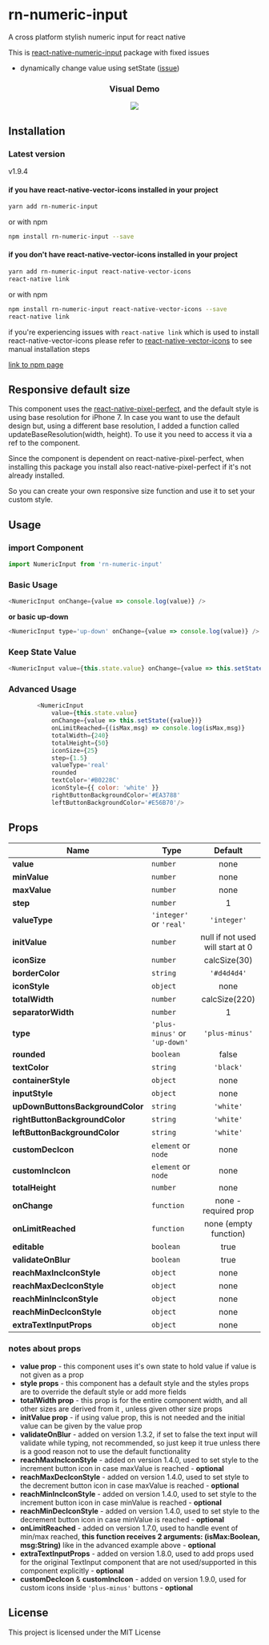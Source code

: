 # rn-numeric-input
A cross platform stylish numeric input for react native

This is [react-native-numeric-input](https://www.npmjs.com/package/react-native-numeric-input) package with fixed issues

- dynamically change value using setState ([issue](https://github.com/himelbrand/react-native-numeric-input/issues/45))

<h3 align="center"><b>Visual Demo</b></h3>
<p align="center">
<img src="https://media.giphy.com/media/4To90hOE71mUTgdBVZ/giphy.gif"/>
</p>

## Installation
### Latest version
v1.9.4
#### if you have react-native-vector-icons installed in your project
```bash
yarn add rn-numeric-input
```
or with npm
```bash
npm install rn-numeric-input --save
```
#### if you don't have react-native-vector-icons installed in your project
```bash
yarn add rn-numeric-input react-native-vector-icons
react-native link
```

or with npm

```bash
npm install rn-numeric-input react-native-vector-icons --save
react-native link
```
if you're experiencing issues with `react-native link` which is used to install react-native-vector-icons
please refer to [react-native-vector-icons](https://github.com/oblador/react-native-vector-icons) to see manual installation steps

[link to npm page](https://www.npmjs.com/package/rn-numeric-input)

## Responsive default size

This component uses the [react-native-pixel-perfect](https://www.npmjs.com/package/react-native-pixel-perfect), and the default style is using base resolution for iPhone 7.
In case you want to use the default design but, using a different base resolution, I added a function called updateBaseResolution(width, height).
To use it you need to access it via a ref to the component.

Since the component is dependent on react-native-pixel-perfect, when installing this package you install also react-native-pixel-perfect if it's not already installed.

So you can create your own responsive size function and use it to set your custom style.

## Usage

### import Component
```javascript
import NumericInput from 'rn-numeric-input'
```
### Basic Usage
```javascript
<NumericInput onChange={value => console.log(value)} />
```

**or basic up-down**

```javascript
<NumericInput type='up-down' onChange={value => console.log(value)} />
```
### Keep State Value
```javascript
<NumericInput value={this.state.value} onChange={value => this.setState({value})} />
```
### Advanced Usage
```javascript
        <NumericInput
            value={this.state.value}
            onChange={value => this.setState({value})}
            onLimitReached={(isMax,msg) => console.log(isMax,msg)}
            totalWidth={240}
            totalHeight={50}
            iconSize={25}
            step={1.5}
            valueType='real'
            rounded
            textColor='#B0228C'
            iconStyle={{ color: 'white' }}
            rightButtonBackgroundColor='#EA3788'
            leftButtonBackgroundColor='#E56B70'/>
```


## Props
Name                                | Type                                | Default
------------------------------------|-------------------------------------|:-------:
**value**                           |`number`                             | none
**minValue**                        |`number`                             | none
**maxValue**                        |`number`                             | none
**step**                            |`number`                             | 1
**valueType**                       |`'integer'` or `'real'`                  | `'integer'`
**initValue**                       |`number`                             | null if not used will start at 0
**iconSize**                        |`number`                             | calcSize(30)
**borderColor**                     |`string`                             | `'#d4d4d4'`
**iconStyle**                       |`object`                             | none
**totalWidth**                      |`number`                             | calcSize(220)
**separatorWidth**                   |`number`                             | 1
**type**                            |`'plus-minus'` or `'up-down'`        | `'plus-minus'`
**rounded**                         |`boolean`                            | false
**textColor**                       |`string`                             | `'black'`
**containerStyle**                  |`object`                             | none
**inputStyle**                      |`object`                             | none
**upDownButtonsBackgroundColor**    |`string`                             | `'white'`
**rightButtonBackgroundColor**      |`string`                             | `'white'`
**leftButtonBackgroundColor**       |`string`                             | `'white'`
**customDecIcon**                   |`element` or `node`                  | none
**customIncIcon**                   |`element` or `node`                  | none
**totalHeight**                     |`number`                             | none
**onChange**                        |`function`                           | none - required prop
**onLimitReached**                  |`function`                           | none (empty function)
**editable**                        |`boolean`                            | true
**validateOnBlur**                  |`boolean`                            | true
**reachMaxIncIconStyle**            |`object`                             | none
**reachMaxDecIconStyle**            |`object`                             | none
**reachMinIncIconStyle**            |`object`                             | none
**reachMinDecIconStyle**            |`object`                             | none
**extraTextInputProps**             |`object`                             | none

### notes about props

* **value prop** - this component uses it's own state to hold value if value is not given as a prop
* **style props** - this component has a default style and the styles props are to override the default style or add more fields
* **totalWidth prop** - this prop is for the entire component width, and all other sizes are derived from it , unless given other size props
* **initValue prop** - if using value prop, this is not needed and the initial value can be given by the value prop
* **validateOnBlur** - added on version 1.3.2, if set to false the text input will validate while typing, not recommended, so just keep it true unless there is a good reason not to use the default functionality
* **reachMaxIncIconStyle** - added on version 1.4.0, used to set style to the increment button icon in case maxValue is reached - **optional**
* **reachMaxDecIconStyle** - added on version 1.4.0, used to set style to the decrement button icon in case maxValue is reached - **optional**
* **reachMinIncIconStyle** - added on version 1.4.0, used to set style to the increment button icon in case minValue is reached - **optional**
* **reachMinDecIconStyle** - added on version 1.4.0, used to set style to the decrement button icon in case minValue is reached - **optional**
* **onLimitReached** - added on version 1.7.0, used to handle event of min/max reached, **this function receives 2 arguments: (isMax:Boolean, msg:String)** like in the advanced example above - **optional**
* **extraTextInputProps**  - added on version 1.8.0, used to add props used for the original TextInput component that are not used/supported in this component explicitly - **optional**
*  **customDecIcon** & **customIncIcon** - added on version 1.9.0, used for custom icons inside `'plus-minus'` buttons - **optional**

## License
This project is licensed under the MIT License
